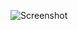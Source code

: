 ![Screenshot](https://raw.githubusercontent.com/Cryakl/Ultimate-RAT-Collection/refs/heads/main/BlackShades/Blackshades%20v5.3/Screenshot.png)
